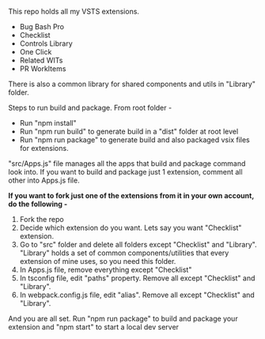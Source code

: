 This repo holds all my VSTS extensions. 

* Bug Bash Pro
* Checklist
* Controls Library
* One Click
* Related WITs
* PR WorkItems

There is also a common library for shared components and utils in "Library" folder.

Steps to run build and package. From root folder -
* Run "npm install" 
* Run "npm run build" to generate build in a "dist" folder at root level
* Run "npm run package" to generate build and also packaged vsix files for extensions.

"src/Apps.js" file manages all the apps that build and package command look into. If you want to build and package just 1 extension, comment all other into Apps.js file.

**If you want to fork just one of the extensions from it in your own account, do the following -**

1. Fork the repo
2. Decide which extension do you want. Lets say you want "Checklist" extension.
3. Go to "src" folder and delete all folders except "Checklist" and "Library". "Library" holds a set of common components/utilities that every extension of mine uses, so you need this folder.
4. In Apps.js file, remove everything except "Checklist"
5. In tsconfig file, edit "paths" property. Remove all except "Checklist" and "Library". 
6. In webpack.config.js file, edit "alias". Remove all except "Checklist" and "Library". 

And you are all set. Run "npm run package" to build and package your extension and "npm start" to start a local dev server

